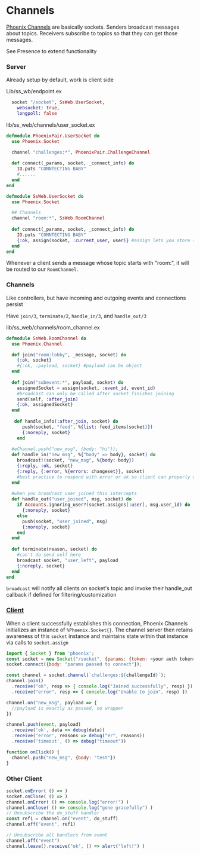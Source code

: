 # Channels

[Phoenix Channels](https://hexdocs.pm/phoenix/channels.html) are basically sockets. Senders broadcast messages about topics. Receivers subscribe to topics so that they can get those messages.

See Presence to extend functionality

### Server

Already setup by default, work is client side

Lib/ss_wb/endpoint.ex

```elixir
  socket "/socket", SsWeb.UserSocket,
    websocket: true,
    longpoll: false
```

lib/ss_web/channels/user_socket.ex

```elixir
defmodule PhoenixPair.UserSocket do
  use Phoenix.Socket

  channel "challenges:*", PhoenixPair.ChallengeChannel
  
  def connect(_params, socket, _connect_info) do
    IO.puts "CONNTECTING BABY"
    #......
  end
end

defmodule SsWeb.UserSocket do
  use Phoenix.Socket

  ## Channels
  channel "room:*", SsWeb.RoomChannel
  
  def connect(_params, socket, _connect_info) do
    IO.puts "CONNTECTING BABY"
    {:ok, assign(socket, :current_user, user)} #assign lets you store state(key-value) to this socket
  end
end
```

Whenever a client sends a message whose topic starts with "room:", it will be routed to our `RoomChannel`.

### Channels

Like controllers, but have incoming and outgoing events and connections persist

Have `join/3`, `terminate/2`, `handle_in/3`, and `handle_out/3`

lib/ss_web/channels/room_channel.ex

```elixir
defmodule SsWeb.RoomChannel do
  use Phoenix.Channel

  def join("room:lobby", _message, socket) do
    {:ok, socket}
    #{:ok, :payload, socket} #paylaod can be object
  end
  
  def join("subevent:*", payload, socket) do
    assignedSocket = assign(socket, :event_id, event_id)
    #broadcast can only be called after socket finishes joining
    send(self, :after_join)
    {:ok, assignedSocket}
  end
  
   def handle_info(:after_join, socket) do
      push(socket, "feed", %{list: feed_items(socket)})
      {:noreply, socket}
    end
  
  #eChannel.push("new_msg", {body: "hi"});
  def handle_in("new_msg", %{"body" => body}, socket) do
    broadcast!(socket, "new_msg", %{body: body})
    {:reply, :ok, socket}
    {:reply, {:error, %{errors: changeset}}, socket)
    #best practice to respond with error or ok so client can properly deal 
  end
  
  #when you broadcast user_joined this intercepts
  def handle_out("user_joined", msg, socket) do
    if Accounts.ignoring_user?(socket.assigns[:user], msg.user_id) do
      {:noreply, socket}
    else
      push(socket, "user_joined", msg)
      {:noreply, socket}
    end
  end
  
  def terminate(reason, socket) do
  	#can't do send self here
    broadcast socket, "user_left", payload
    {:noreply, socket}
  end
end

```

`broadcast` will notify all clients on socket's topic and invoke their handle_out callback if defined for filtering/customization

### [Client](https://hexdocs.pm/phoenix/js/#channelleave)

When a client successfully establishes this connection, Phoenix Channels initializes an instance of `%Phoenix.Socket{}`. The channel server then retains awareness of this `socket` instance and maintains state within that instance via calls to `socket.assign`

```js
import { Socket } from 'phoenix';
const socket = new Socket("/socket", {params: {token: <your auth token>}})
socket.connect({body: "params passed to connect"});

const channel = socket.channel(`challenges:${challengeId}`);
channel.join()
  .receive("ok", resp => { console.log("Joined successfully", resp) })
  .receive("error", resp => { console.log("Unable to join", resp) })

channel.on("new_msg", payload => {
  //payload is exactly as passed, no wrapper
})

channel.push(event, payload)
  .receive('ok', data => debug(data))
  .receive('error', reasons => debug("er", reasons))
  .receive('timeout', () => debug("timeout"))

function onClick() {
  channel.push("new_msg", {body: "test"})
}
```

### Other Client

```js
socket.onError( () => )
socket.onClose( () => )
channel.onError( () => console.log("error!") )
channel.onClose( () => console.log("gone gracefully") )
// Unsubscribe the do_stuff handler
const ref1 = channel.on("event", do_stuff)
channel.off("event", ref1)

// Unsubscribe all handlers from event
channel.off("event")
channel.leave().receive("ok", () => alert("left!") )
```

